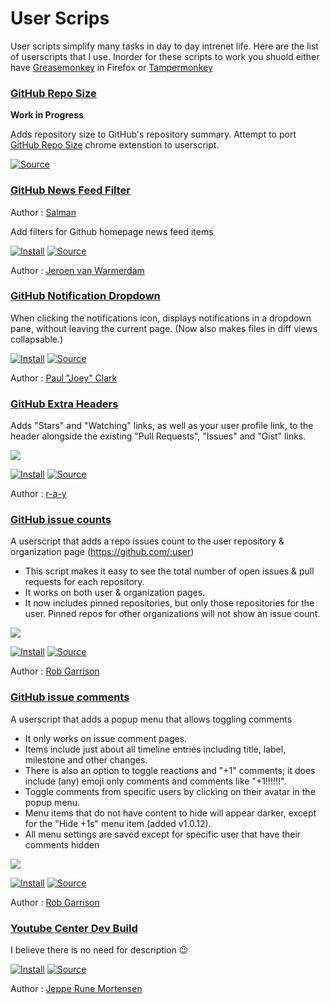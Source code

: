 # User Scrips

User scripts simplify many tasks in day to day intrenet life. Here are the list of userscripts that I use. Inorder for these scripts to work you shuold either have [Greasemonkey](https://addons.mozilla.org/en-US/firefox/addon/greasemonkey/) in Firefox or [Tampermonkey](https://chrome.google.com/webstore/detail/tampermonkey/dhdgffkkebhmkfjojejmpbldmpobfkfo?hl=en)

### [GitHub Repo Size](https://github.com/sfarzy/userscripts/blob/master/GitHub_Repo_Size.user.js)

**Work in Progress**

Adds repository size to GitHub's repository summary. Attempt to port [GitHub Repo Size](https://github.com/harshjv/github-repo-sizehttps://github.com/harshjv/github-repo-size) chrome extenstion to userscript. 

[![Source](https://img.shields.io/badge/-source-blue.svg)](https://github.com/sfarzy/userscripts/blob/master/GitHub_Repo_Size.user.js)



### [GitHub News Feed Filter](https://github.com/jerone/UserScripts/tree/master/Github_News_Feed_Filter) 
Author : [Salman]

Add filters for Github homepage news feed items

[![Install](https://img.shields.io/badge/-Install-brightgreen.svg)](https://github.com/jerone/UserScripts/raw/master/Github_News_Feed_Filter/Github_News_Feed_Filter.user.js)
[![Source](https://img.shields.io/badge/-source-blue.svg)](https://github.com/jerone/UserScripts/blob/master/Github_News_Feed_Filter/Github_News_Feed_Filter.user.js)

Author : [Jeroen van Warmerdam]

### [GitHub Notification Dropdown](https://openuserjs.org/scripts/joeytwiddle/Github_Notifications_Dropdown)

When clicking the notifications icon, displays notifications in a dropdown pane, without leaving the current page.  (Now also makes files in diff views collapsable.)
 
[![Install](https://img.shields.io/badge/-Install-brightgreen.svg)](https://openuserjs.org/install/joeytwiddle/Github_Notifications_Dropdown.user.js)
[![Source](https://img.shields.io/badge/-source-blue.svg)](https://openuserjs.org/scripts/joeytwiddle/Github_Notifications_Dropdown/source)

Author : [Paul "Joey" Clark]

### [GitHub Extra Headers](https://greasyfork.org/en/scripts/3139-github-com-extra-header-links)

Adds "Stars" and "Watching" links, as well as your user profile link, to the header alongside the existing "Pull Requests", "Issues" and "Gist" links.

![](https://i.imgur.com/JPYYaRF.png)

[![Install](https://img.shields.io/badge/-Install-brightgreen.svg)](https://greasyfork.org/scripts/3139-github-com-extra-header-links/code/Githubcom%20-%20Extra%20header%20links.user.js)
[![Source](https://img.shields.io/badge/-source-blue.svg)](https://greasyfork.org/en/scripts/3139-github-com-extra-header-links/code)

Author : [r-a-y]

### [GitHub issue counts](https://github.com/Mottie/GitHub-userscripts/wiki/GitHub-issue-counts)
A userscript that adds a repo issues count to the user repository & organization page (https://github.com/:user)

- This script makes it easy to see the total number of open issues & pull requests for each repository.
- It works on both user & organization pages.
- It now includes pinned repositories, but only those repositories for the user. Pinned repos for other organizations will not show an issue count.

![](https://cloud.githubusercontent.com/assets/136959/21301601/af93bbac-c574-11e6-88d4-691d66a04f21.gif)

[![Install](https://img.shields.io/badge/-Install-brightgreen.svg)](https://raw.githubusercontent.com/Mottie/GitHub-userscripts/master/github-issue-counts.user.js)
[![Source](https://img.shields.io/badge/-source-blue.svg)](https://github.com/Mottie/GitHub-userscripts/wiki/GitHub-issue-counts)

Author : [Rob Garrison]

### [GitHub issue comments](https://github.com/Mottie/GitHub-userscripts/wiki/GitHub-issue-comments)

A userscript that adds a popup menu that allows toggling comments

 - It only works on issue comment pages.
 - Items include just about all timeline entries including title, label, milestone and other changes.
 - There is also an option to toggle reactions and "+1" comments; it does include (any) emoji only comments and comments like "+1!!!!!!".
 - Toggle comments from specific users by clicking on their avatar in the popup menu.
 - Menu items that do not have content to hide will appear darker, except for the "Hide +1s" menu item (added v1.0.12).
 - All menu settings are saved except for specific user that have their comments hidden

![](https://cloud.githubusercontent.com/assets/136959/14270698/465e0108-fab6-11e5-9932-b7de2cbdc36d.gif)

[![Install](https://img.shields.io/badge/-Install-brightgreen.svg)](https://raw.githubusercontent.com/Mottie/GitHub-userscripts/master/github-issue-comments.user.js)
[![Source](https://img.shields.io/badge/-source-blue.svg)](https://github.com/Mottie/GitHub-userscripts/wiki/GitHub-issue-comments)

Author : [Rob Garrison]

### [Youtube Center Dev Build](https://github.com/YePpHa/YouTubeCenter)

I believe there is no need for description :wink:

[![Install](https://img.shields.io/badge/-Install-brightgreen.svg)](https://github.com/YePpHa/YouTubeCenter/raw/master/dist/YouTubeCenter.user.js)
[![Source](https://img.shields.io/badge/-source-blue.svg)](https://github.com/YePpHa/YouTubeCenter/wiki/Developer-Version)

Author : [Jeppe Rune Mortensen]

<!------------------------>
<!----------Links--------->
<!------------------------>

<!----------Authors--------->
[Salman]: https://github.com/salmanulfarzy
[Jeroen van Warmerdam]: https://github.com/jerone
[Paul "Joey" Clark]: https://github.com/joeytwiddle
[r-a-y]: https://greasyfork.org/en/users/3121-r-a-y
[Rob Garrison]: https://github.com/Mottie
[Jeppe Rune Mortensen]: https://github.com/YePpHa
